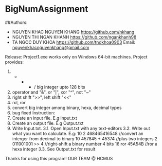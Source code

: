 # BigNumAssignment
##Authors:
- NGUYEN KHAC NGUYEN KHANG  https://github.com/nkhang
- NGUYEN THI NGAN KHANH     https://github.com/ngankhanh98
- TA NGOC DUY KHOA          https://github.com/tndkhoa0903
Email: nguyenkhacnguyenkhang@gmail.com

Release: Project1.exe works only on Windows 64-bit machines.
Project provides:
  1. + - * / big integer upto 128 bits
  2. operator and "&", or "|", xor "^", not "~"
  3. right shift ">>", left shift "<<"
  4. rol, ror
  5. convert big integer among binary, hexa, decimal types
  6. bug fixed
Instruction:
  1. Create an input file. E.g Input.txt
  2. Create an output file. E.g Output.txt
  3. Write Input.txt.
    3.1. Open Input.txt with any text-editors
    3.2. Write out what you want to calculate. E.g:
        10 2 468465416548 //convert an interger from decimal to binary
        10 457845 + 45374 //plus two integers
        2 011001001 >> 4  //right-shift a binary number 4 bits
        16 ror 45A54B     //ror a hexa integer
     3.3. See Output.txt for result
     
Thanks for using this program!
OUR TEAM @ HCMUS
